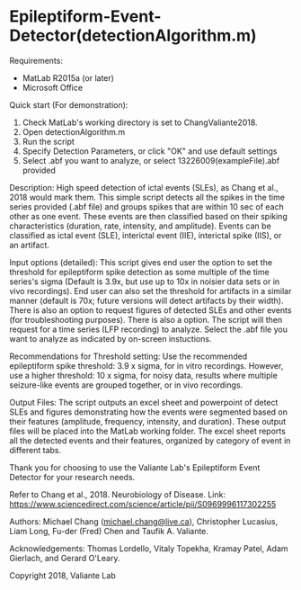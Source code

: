 # Epileptiform-Event-Detector(detectionAlgorithm.m)

Requirements:
- MatLab R2015a (or later)
- Microsoft Office

Quick start (For demonstration):
1) Check MatLab's working directory is set to ChangValiante2018.
2) Open detectionAlgorithm.m
3) Run the script
4) Specify Detection Parameters, or click "OK" and use default settings 
5) Select .abf you want to analyze, or select 13226009(exampleFile).abf provided

Description:
High speed detection of ictal events (SLEs), as Chang et al., 2018 would mark them. This simple script detects all the spikes in the time series provided (.abf file) and groups spikes that are within 10 sec of each other as one event. These events are then classified based on their spiking characteristics (duration, rate, intensity, and amplitude). Events can be classified as ictal event (SLE), interictal event (IIE), interictal spike (IIS), or an artifact.

Input options (detailed):
This script gives end user the option to set the threshold for epileptiform spike detection as some multiple of the time series's sigma (Default is 3.9x, but use up to 10x in noisier data sets or in vivo recordings). End user can also set the threshold for artifacts in a similar manner (default is 70x; future versions will detect artifacts by their width). There is also an option to request figures of detected SLEs and other events (for troubleshooting purposes). There is also a option. The script will then request for a time series (LFP recording) to analyze. Select the .abf file you want to analyze as indicated by on-screen instuctions.

Recommendations for Threshold setting:
Use the recommended epileptiform spike threshold: 3.9 x sigma, for in vitro recordings. However, use a higher threshold: 10 x sigma, for noisy data, results where multiple seizure-like events are grouped together, or in vivo recordings.  

Output Files:
The script outputs an excel sheet and powerpoint of detect SLEs and figures demonstrating how the events were segmented based on their features (amplitude, frequency, intensity, and duration). These output files will be placed into the MatLab working folder. The excel sheet reports all the detected events and their features, organized by category of event in different tabs.

Thank you for choosing to use the Valiante Lab's Epileptiform Event Detector for your research needs.

Refer to Chang et al., 2018. Neurobiology of Disease.
Link: https://www.sciencedirect.com/science/article/pii/S0969996117302255

Authors: Michael Chang (michael.chang@live.ca), Christopher Lucasius, Liam Long, Fu-der (Fred) Chen and Taufik A. Valiante.

Acknowledgements: Thomas Lordello, Vitaly Topekha, Kramay Patel, Adam Gierlach, and Gerard O'Leary.  

Copyright 2018, Valiante Lab 
